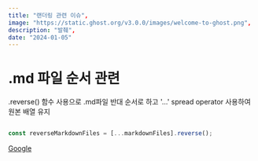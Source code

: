 ```yaml
---
title: "랜더링 관련 이슈",
image: "https://static.ghost.org/v3.0.0/images/welcome-to-ghost.png",
description: "발췌",
date: "2024-01-05"
---
```


.md 파일 순서 관련
=============

.reverse() 함수 사용으로 .md파일 반대 순서로 하고 '...' spread operator 사용하여 원본 배열 유지
```javascript

const reverseMarkdownFiles = [...markdownFiles].reverse();

```
[Google](https://google.com "google link")